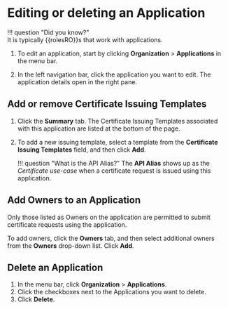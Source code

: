 # Editing or deleting an Application

!!! question "Did you know?"  
    It is typically {{rolesRO}}s that work with applications.

1. To edit an application, start by clicking **Organization** > **Applications**
   in the menu bar.

1. In the left navigation bar, click the application you want to edit. The
   application details open in the right pane.

## <a name="cit"></a>Add or remove Certificate Issuing Templates

1. Click the **Summary** tab. The Certificate Issuing Templates associated with
   this application are listed at the bottom of the page. 

1. To add a new issuing template, select a template from the **Certificate
   Issuing Templates** field, and then click **Add**.

    !!! question "What is the API Alias?"
        The **API Alias** shows up as the _Certificate use-case_ when a certificate request is issued using this application.

## <a name="owner"></a>Add Owners to an Application

Only those listed as Owners on the application are permitted to submit certificate requests
using the application.

To add owners, click the **Owners** tab, and then select additional owners from the **Owners** 
drop-down list. Click **Add**.

## Delete an Application

1. In the menu bar, click  **Organization** > **Applications**.
2. Click the checkboxes next to the Applications you want to delete.
3. Click **Delete**.
